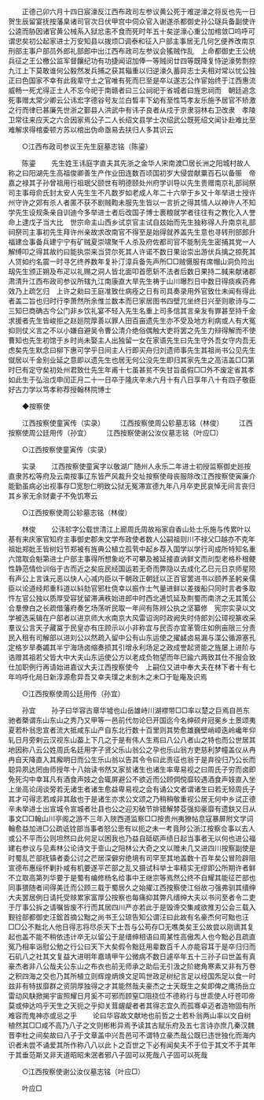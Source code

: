 <!-- { "loadSidebar": true } -->
　　正德己卯六月十四日宸濠反江西布政司左参议黄公死于难逆濠之将反也先一日贺生辰留宴抚按藩臬诸司官次日伏甲宫中伺众官入谢遂杀都御史孙公璲兵备副使许公逵而胁因诸官黄公械系入狱忿恚不食而死时年五十矣逆濠心重公加棺敛□呜呼可谓忠矣初公起家进士万安知县以拨烦□调泰和征入户部主事居无几何乞便养改南京刑部主事户部员外郎礼部郎中出江西布政司左参议会猺贼作乱　上命都御史王公统兵征之王公檄公监军督饟纪功有功捷闻诏加俸一等贼闵廿四等既降复恃逆濠势剽掠九江上下莫敢谁何公毅然发兵捕之获其辎重以归逆濠久蓄异志士夫相对常以忧公独正曰色国家不幸有此我辈守土之官唯有死而巳至是卒以遂志公作宦始终于江西惠流威畅一死尤得正土人不忘今祀于南赣者曰三公祠祀于省城者曰旌忠祠而　朝廷追念死事赠太常少卿云公讳宏字德谷号友兰白晳丰下幼有至性笃孝友乐施予居官不矫激之行而律巳甚廉先世浙之鄞县人洪武中有讳子良者从戍于京隶羽林右卫改隶　孝陵卫常往来应天之六合因家焉公子二人长绍文县学士次绍武公既死绍文闻讣赴难比至难解求得棺委顿方苏以棺出伪命亟易去扶归人多其识云 

　　○江西布政司参议王先生庭墓志铭（陈鎏） 

　　陈鎏 
　　先生姓王讳庭字直夫其先浙之金华人宋南渡□居长洲之阳城村故人称之曰阳湖先生高祖俊卿善生产作业田连数百顷国初岁大侵尝献粟百石以备赈　帝嘉之禄其子孙曾祖用行祖珉父颐世有明德颐处州府学训导以先生贵赠南京礼部祠祭司主事母俞氏封太安人先生生不凡数岁如老成人年二十六举于乡又十年举进士授许州守许之郊有杀人者匿不获不剧贼鞫未服先生皆以一言折之得其情人以神许人不知学先生设规条亲自训迪今多举进士者后改国子博士裹粮就学者往往有之教化入人誉命上逮戊子当大比　世宗命主山西乡试京官主试自兹始而先生独称得人升南京礼部祠祭司主事初先生拜许州亲故求改南官不得至是始得就养盖先生意也寻转刑部郎升福建佥事备兵建宁宁有矿贼夏崇啸聚千人杀及府佐都司官不能制先生密捕其党一人解缚叩之得其故约曰能执崇来当贷尔死其人许诺不数日果诒崇出游伏兵擒之掠死其人贷如约名震一时寻乞终养数年复补汀漳兵备先声所□□贼慑服有席帽山洞负险出刼先生颁正朔及布疋以礼赐之洞人皆北面叩首愿斩不法者后数日果持二馘来献诸郡肃清升江西布政司参议所辖九江南康直大旱先生祷于山川曝烈日中数日得痰疾药弗效乃上疏乞归　上许之勑曰王庭准致仕病痊之日有司具奏录用外官致仕未闻有得此者盖二旨也归时行李萧然所余惟兰数本而巳家居图书四壁兀坐终日兴至则歌诗与二三知巳商确古今公门非乡饮礼宴不轻入先生名重上司多信其言亲友有罪甚至持千金求援者先生皆峻拒之赵廵院厚善以罪人田百亩遗先生亦不受及地方利病或人有大冤抑则仗义言之不以小嫌自避吴令曹公清介绝俗偶触大吏将罢之先生力辩得解而不使曹知也先生初馆于乡时尚未娶主人出独留一女在家语先生曰先生守外吾女守内吾无虑矣先生默念曰柳下惠可学乎日间主人行即买舟归刘遗师事先生其祖尚书公见先生僦居以千金别业延之意即以遗先生也居无何公没先生即归其家先生之高洁盖□□第时巳有定守矣初处州君致仕先生年甫十七虽甚贫不失甘旨虽假□□外不废定省其孝如此生于弘治戊申闰正月二十一日卒于隆庆辛未六月十有八日享年八十有四子敬臣好古力学以笃孝称荐授翰林院博士 

　　◆按察使 

　　江西按察使童寅传（实录） 
　　江西按察使周公轸墓志铭（林俊） 
　　江西按察使周公廷用传（孙宜） 
　　江西按察使谢公汝仪墓志铭（叶应□） 

　　○江西按察使童寅传（实录） 

　　实录 
　　江西按察使童寅字以敬湖广随州人永乐二年进士初授监察御史廵按直隶苏松等府及云南按事辽东皆严风裁升交址按察使母丧服除改江西按察使寅廉介能勤虽病必出视事存□宽恕仁明致公狱无冤滞宣德九年八月卒吏民哀悼无间言丧归其乡家无余财妻子不免饥寒云 

　　○江西按察使周公轸墓志铭（林俊） 

　　林俊 
　　公讳轸字公载世清江上廊周氏周故裕家自香山处士乐施与传累叶以基有来庆家官知府主事御史郡未文学布政使者数人公嗣祖则川不禄父□越亦不克年祖妣郑妣王皆树妇节郑被有旌典公植立孤茕中起乡荐入国学以学行司成所特知名重六馆取会魁第进士户部主事得所想象屹不可攀及被延接直讷鲜文而刓型老格朴根鲠性静范情俭训俗于古而近之矣庇民经国运若无奇而弊隐以去成化乙巳元日京师星陨有声公上言诛元恶以快人心减内臣以干朝政正朝廷以正百官罢进书以颐养圣躬亲儒臣以论道经邦重科道以紏劾官邪杜侥幸以振作士气量进鲜以差拨船只同时言者多取忤左官公独以质厚受容犹留滞满秩始进郎中时西北逓饥延及荆蜀而南济之无其策公合羣僚白之长疏借藩府奏乞场荡听民取一年间有陈辨公执之坚纂修　宪宗实录以文学被选采辑在户部者以进京师大水南京大风雷诏询时政阙失时侍郎刘公璋视篆收采羣议公言天子藏冨于民皇亦有庄顾示以小非称宜与民否亦宜革管庄如例亩限三分责民入租有司解部以进刘公以然疏入留中公有山东运使之擢鹾卤易漏与渫公循源塞孔定格岁旱奏蠲其半宁海场卤缩奏损其引增永利场足之政成誉起贤能之旌屡上进阶与诰赠其祖若父皆大中大夫山东运使公方以老成负物望而年巳踰六两致其仕不报会致仕加职例行再请始进嘉议大夫江西按察使今　上嗣位又进中奉大夫在林下者十有七年呜呼化局日新淳源愈异吾又幸夫璞之未剖木之未□于耻庵及识焉 

　　○江西按察使周公廷用传（孙宜） 

　　孙宜 
　　孙子曰华容古章华墟也山岳雄峙川湖襟带□□率以楚之巨焉自邑东驰者槩谓东山东山之秀乃又甲等一邑前代勿论巳开国迄今名绅硕弁冠冕乡土景颂夷夏若朴翁忠宣者流大抵咸东山产自东北行数十百里则其势愈雄巍壁峭嶂迭岭巉年仰轧日月旁剌云汉视东山葢上下几之于是有伟人生焉曰八公八者山之特也而公世居其地因称八云公姓周氏名廷用字子贤父乐山翁公之孕也乐山翁方吏慈利梦幢盖仪从冉冉自天降直入其廨明日而公生乐山翁以告其令令曰此责征也翁于是弃役归乃公长而聪异夙达罔由师授年十八始读书然又家贫诸生也诸生率卑易视之曰周氏子穷而卤即免死沟中幸耳凡有酒食声妓之会辄屏避公不欲近而公顾倜傥靡较遇酒食声妓直入坐上坐高论阔谈旁若无诸生者诸生愈益卑易视之会有诵公文者谓诸生曰若无轻周氏子其才可得志若咸非其敌也于是诸生亦求公文颂之乃稍稍敬重视公居无何中乡试正德辛未举进士出宣城令宣城者壮县也公之迎刃破节排错解棼芟强抑豪靡有遗鈇又日从事文□□翰山川亭阁之游不三年入陜西道监察□□按贵州夷獠帖息寇暴屏附文学词翰愈益加进□公疏诋铨部当事者怒公思有以扼之未一考竟陟公浙江按察佥事以去人或公不平而公则坦然曰此何足以困我也乃益自砥砺声绩日起当事者无以何也进公福建右参议与见素林公论诗文于壸山之阳林公大奇之文以赠未几又进四川按察副使是时蜀乱芒部抚镇者委公讨之芒居深僻穷绝境有司罕至其地盖数十百年矣公冒险辟阻宣德布惠绥怀剿扑咸有机要遂平芒部之乱又摄试科举士率精实无缪即公所期许者鲜不立取高第列华要于是蜀有编修杨名给事中王继宗等焉然公终不自耀其能征芒部也同事猥随者间得美迁而公顾三载于蜀居久之始擢江西按察使江俗故刁强弗驯其缙绅大夫罢居例日请托受赇累家富厚公按察也每痛抑其弊凡缙绅大夫以书问至者令二吏于厅事公拆之请嘱皆废不行而其居四川严亦若此于是毁谗交集咸欲推刃公会三载入觐铨部都御史汪鋐首摘公黜之尚书王公琼告知公谓汪曰此故有名豪杰何可黜也汪□□公不黜北人他日得志将尽杀天下士吾与公苟存□无噍类矣王公故尝以刚谪其复起也盖不能不稍依违计卒无以留公于是缙绅相语曰周某性高傲炁人也今黜必且疏直冤乃相率诣慰公勉之行公曰天下大矣假令黜廷用辈数百千人亦能容耳于是卒归归而石矶八之社其文复益大进明年嘉靖甲午公微病不数日遽卒年五十三孙子曰世盖有真豪杰者非八公哉夫公东山之布衣也前无师承之助后无引汲之阶緫角寒素又非有万卷之积四海之交也乃其所植立则辉煌炳焕文足鸣世政足树纪言足以经国炁足以食一时兹非有特拔靡群之资阴厚独得之才其能然哉夫豪杰之士天既生之矣即俾之鹰扬岳立雷动风駃掀揭宇宙照耀日月奚不可邪而顾窒□阻挠位不德称行与世乖使人吁苍叩帝莫或伸达呜乎天生之天扼之乎抑关茸龌龊者者其得志宜久而孤骞卓迈者造物固有所难容而鬼神亦或忌之乎 
　　论曰华容故文献地也前哲之士若朴翁两山率以文自树植然其□□咸不高乃八子之文则彬彬异焉予读其古赋乐府及五七言诗亦庶几秦汉魏晋李杜之间矣故曰八子于文章盖中兴吾邑可不谓特立豪杰哉公既巳违世独化而海内识者未尝不诵爱其所作称八八以此卜之百世之下必有闻矣夫不于位于其文不于其年于其垂范斯又非天道昭昭未泯者邪八子固可以死哉八子固可以死哉 

　　○江西按察使谢公汝仪墓志铭（叶应□） 

　　叶应□ 
